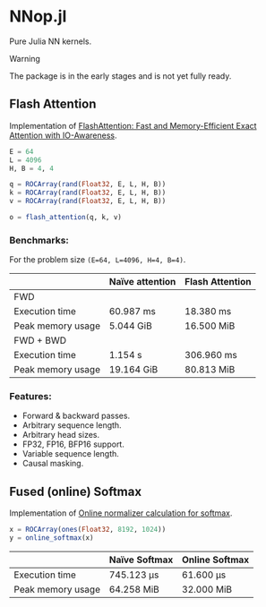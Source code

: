 # NNop.jl

Pure Julia NN kernels.

> [!WARNING]
> The package is in the early stages and is not yet fully ready.

## Flash Attention

Implementation of [FlashAttention: Fast and Memory-Efficient Exact Attention with IO-Awareness](https://arxiv.org/abs/2205.14135).

```julia
E = 64
L = 4096
H, B = 4, 4

q = ROCArray(rand(Float32, E, L, H, B))
k = ROCArray(rand(Float32, E, L, H, B))
v = ROCArray(rand(Float32, E, L, H, B))

o = flash_attention(q, k, v)
```

### Benchmarks:

For the problem size `(E=64, L=4096, H=4, B=4)`.

||Naїve attention|Flash Attention|
|-|-|-|
|FWD|||
|Execution time|60.987 ms|18.380 ms|
|Peak memory usage|5.044 GiB|16.500 MiB|
|FWD + BWD|||
|Execution time|1.154 s|306.960 ms|
|Peak memory usage|19.164 GiB|80.813 MiB|

### Features:

- Forward & backward passes.
- Arbitrary sequence length.
- Arbitrary head sizes.
- FP32, FP16, BFP16 support.
- Variable sequence length.
- Causal masking.

## Fused (online) Softmax

Implementation of [Online normalizer calculation for softmax](https://arxiv.org/abs/1805.02867).

```julia
x = ROCArray(ones(Float32, 8192, 1024))
y = online_softmax(x)
```

||Naїve Softmax|Online Softmax|
|-|-|-|
|Execution time|745.123 μs|61.600 μs|
|Peak memory usage|64.258 MiB|32.000 MiB|
